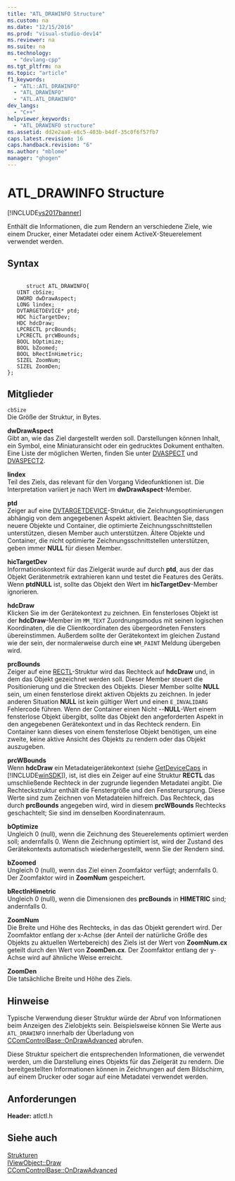 ```yaml
---
title: "ATL_DRAWINFO Structure"
ms.custom: na
ms.date: "12/15/2016"
ms.prod: "visual-studio-dev14"
ms.reviewer: na
ms.suite: na
ms.technology: 
  - "devlang-cpp"
ms.tgt_pltfrm: na
ms.topic: "article"
f1_keywords: 
  - "ATL::ATL_DRAWINFO"
  - "ATL_DRAWINFO"
  - "ATL.ATL_DRAWINFO"
dev_langs: 
  - "C++"
helpviewer_keywords: 
  - "ATL_DRAWINFO structure"
ms.assetid: dd2e2aa8-e8c5-403b-b4df-35c0f6f57fb7
caps.latest.revision: 16
caps.handback.revision: "6"
ms.author: "mblome"
manager: "ghogen"
---
```

# ATL_DRAWINFO Structure
[!INCLUDE[vs2017banner](../../assembler/inline/includes/vs2017banner.md)]

Enthält die Informationen, die zum Rendern an verschiedene Ziele, wie einem Drucker, einer Metadatei oder einem ActiveX\-Steuerelement verwendet werden.  
  
## Syntax  
  
```  
  
      struct ATL_DRAWINFO{  
   UINT cbSize;  
   DWORD dwDrawAspect;  
   LONG lindex;  
   DVTARGETDEVICE* ptd;  
   HDC hicTargetDev;  
   HDC hdcDraw;  
   LPCRECTL prcBounds;  
   LPCRECTL prcWBounds;  
   BOOL bOptimize;  
   BOOL bZoomed;  
   BOOL bRectInHimetric;  
   SIZEL ZoomNum;  
   SIZEL ZoomDen;  
};  
```  
  
## Mitglieder  
 `cbSize`  
 Die Größe der Struktur, in Bytes.  
  
 **dwDrawAspect**  
 Gibt an, wie das Ziel dargestellt werden soll.  Darstellungen können Inhalt, ein Symbol, eine Miniaturansicht oder ein gedrucktes Dokument enthalten.  Eine Liste der möglichen Werten, finden Sie unter [DVASPECT](http://msdn.microsoft.com/library/windows/desktop/ms690318) und [DVASPECT2](http://msdn.microsoft.com/library/windows/desktop/ms688644).  
  
 **lindex**  
 Teil des Ziels, das relevant für den Vorgang Videofunktionen ist.  Die Interpretation variiert je nach Wert im **dwDrawAspect**\-Member.  
  
 **ptd**  
 Zeiger auf eine [DVTARGETDEVICE](http://msdn.microsoft.com/library/windows/desktop/ms686613)\-Struktur, die Zeichnungsoptimierungen abhängig von dem angegebenen Aspekt aktiviert.  Beachten Sie, dass neuere Objekte und Container, die optimierte Zeichnungsschnittstellen unterstützen, diesen Member auch unterstützen.  Ältere Objekte und Container, die nicht optimierte Zeichnungsschnittstellen unterstützen, geben immer **NULL** für diesen Member.  
  
 **hicTargetDev**  
 Informationskontext für das Zielgerät wurde auf durch **ptd**, aus der das Objekt Gerätenmetrik extrahieren kann und testet die Features des Geräts.  Wenn **ptdNULL** ist, sollte das Objekt den Wert im **hicTargetDev**\-Member ignorieren.  
  
 **hdcDraw**  
 Klicken Sie im der Gerätekontext zu zeichnen.  Ein fensterloses Objekt ist der **hdcDraw**\-Member im `MM_TEXT` Zuordnungsmodus mit seinen logischen Koordinaten, die die Clientkoordinaten des übergeordneten Fensters übereinstimmen.  Außerdem sollte der Gerätekontext im gleichen Zustand wie der sein, der normalerweise durch eine `WM_PAINT` Meldung übergeben wird.  
  
 **prcBounds**  
 Zeiger auf eine [RECTL](http://msdn.microsoft.com/library/windows/desktop/dd162907)\-Struktur wird das Rechteck auf **hdcDraw** und, in dem das Objekt gezeichnet werden soll.  Dieser Member steuert die Positionierung und die Strecken des Objekts.  Dieser Member sollte **NULL** sein, um einen fensterlose direkt aktiven Objekts zu zeichnen.  In jeder anderen Situation **NULL** ist kein gültiger Wert und einen `E_INVALIDARG` Fehlercode führen.  Wenn der Container einen Nicht \-\-**NULL**\-Wert einem fensterlose Objekt übergibt, sollte das Objekt den angeforderten Aspekt in den angegebenen Gerätekontext und in das Rechteck rendern.  Ein Container kann dieses von einem fensterlose Objekt benötigen, um eine zweite, keine aktive Ansicht des Objekts zu rendern oder das Objekt auszugeben.  
  
 **prcWBounds**  
 Wenn **hdcDraw** ein Metadateigerätekontext \(siehe [GetDeviceCaps](http://msdn.microsoft.com/library/windows/desktop/dd144877) in [!INCLUDE[winSDK](../../atl/includes/winsdk_md.md)]\), ist, ist dies ein Zeiger auf eine Struktur **RECTL** das umschließende Rechteck in der zugrunde liegenden Metadatei angibt.  Die Rechteckstruktur enthält die Fenstergröße und den Fensterursprung.  Diese Werte sind zum Zeichnen von Metadateien hilfreich.  Das Rechteck, das durch **prcBounds** angegeben wird, wird in diesem **prcWBounds** Rechtecks geschachtelt; Sie sind im denselben Koordinatenraum.  
  
 **bOptimize**  
 Ungleich 0 \(null\), wenn die Zeichnung des Steuerelements optimiert werden soll; andernfalls 0.  Wenn die Zeichnung optimiert ist, wird der Zustand des Gerätekontexts automatisch wiederhergestellt, wenn Sie der Rendern sind.  
  
 **bZoomed**  
 Ungleich 0 \(null\), wenn das Ziel einen Zoomfaktor verfügt; andernfalls 0.  Der Zoomfaktor wird in **ZoomNum** gespeichert.  
  
 **bRectInHimetric**  
 Ungleich 0 \(null\), wenn die Dimensionen des **prcBounds** in **HIMETRIC** sind; andernfalls 0.  
  
 **ZoomNum**  
 Die Breite und Höhe des Rechtecks, in das das Objekt gerendert wird.  Der Zoomfaktor entlang der x\-Achse \(der Anteil der natürliche Größe des Objekts zu aktuellen Wertebereich\) des Ziels ist der Wert von **ZoomNum.cx** geteilt durch den Wert von **ZoomDen.cx**.  Der Zoomfaktor entlang der y\-Achse wird auf ähnliche Weise erreicht.  
  
 **ZoomDen**  
 Die tatsächliche Breite und Höhe des Ziels.  
  
## Hinweise  
 Typische Verwendung dieser Struktur würde der Abruf von Informationen beim Anzeigen des Zielobjekts sein.  Beispielsweise können Sie Werte aus `ATL_DRAWINFO` innerhalb der Überladung von [CComControlBase::OnDrawAdvanced](../Topic/CComControlBase::OnDrawAdvanced.md) abrufen.  
  
 Diese Struktur speichert die entsprechenden Informationen, die verwendet werden, um die Darstellung eines Objekts für das Zielgerät zu rendern.  Die bereitgestellten Informationen können in Zeichnungen auf dem Bildschirm, auf einem Drucker oder sogar auf eine Metadatei verwendet werden.  
  
## Anforderungen  
 **Header:** atlctl.h  
  
## Siehe auch  
 [Strukturen](../../atl/reference/atl-structures.md)   
 [IViewObject::Draw](http://msdn.microsoft.com/library/windows/desktop/ms688655)   
 [CComControlBase::OnDrawAdvanced](../Topic/CComControlBase::OnDrawAdvanced.md)